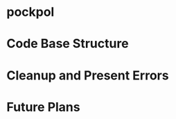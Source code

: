 # pockpol

Code Base Structure
===================

Cleanup and Present Errors
==========================

Future Plans
============